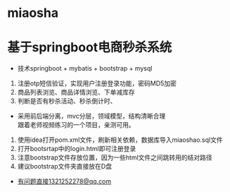 # miaosha
基于springboot电商秒杀系统
=======
* 技术springboot + mybatis + bootstrap + mysql  
1. 注册otp短信验证，实现用户注册登录功能，密码MD5加密    
2. 商品列表浏览、商品详情浏览、下单减库存    
3. 判断是否有秒杀活动、秒杀倒计时、  
* 采用前后端分离，mvc分层，领域模型，结构清晰合理  
跟着老师视频练习的一个项目，亲测可用。  
1. 使用idea打开pom.xml文件，刷新相关依赖，数据库导入miaoshao.sql文件  
2. 打开bootsrtap中的login.html即可注册登录  
3. 注意bootstrap文件存放位置，因为一些html文件之间跳转用的结对路径
4. 建议bootstrap文件夹直接放在D盘  

* 有问题直接1321252278@qq.com


